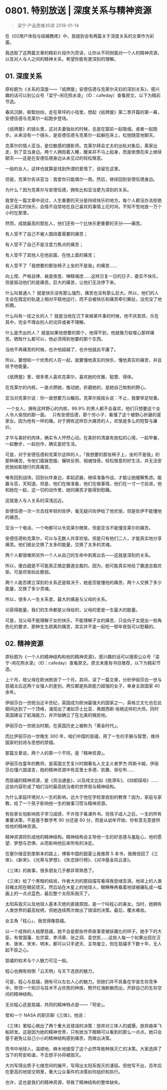 # 0801. 特别放送 | 深度关系与精神资源
> 梁宁·产品思维30讲
2018-01-14

在《02用户体验与结婚教练》中，我提到会有两篇关于深度关系的文章作为彩蛋。

我选取了这两篇文章的精彩片段作为赏读，让你从不同侧面对一个人的精神资源，以及对人与人之间的精神关系，希望你能有更深刻的理解。

## 01. 深度关系

原标题为《关系的深度——「纸牌屋」安德伍德与克莱尔夫妇的深刻关系》，感兴趣的话可以到公众号「梁宁-闲花照水录」（ID：cafeday）查看原文，以下为精彩节选。

春风沉醉，柳絮纷纷。走在草坪的小径里，想起《纸牌屋》第二季开篇的第一幕，安德伍德与克莱尔一起跑步登场。

《纸牌屋》的镜头里，这对夫妻独处的时候，总是在窗前一起吸烟，或者一起跑步。从来没有一个镜头，是安德伍德与克莱尔一起躺在床上，松弛随意地聊天。

克莱尔的情人亚当，是位敏感的摄影师。克莱尔拜会丈夫的出轨对象后，离家出走，到了亚当身边。两个人拥抱着入睡，醒来并不马上起身，而是依偎在床上继续聊天——这是在安德伍德身边从未见过的轻松惬意。

一般的女人，这样也就算是找到所谓的爱情了，该留在这里。

但是，克莱尔告诉亚当：我爱你只能偶尔一周。然后，继续回到安德伍德身边。

为什么？因为克莱尔与安德伍德，拥有比和亚当更为深刻的关系。

我曾在一篇文章中说过，人生重要的天分是持续快乐的地方。每个人都没办法拒绝自己真实的快乐，会情不自禁地在自己喜欢的事情上花时间，不知不觉地放一万个小时在那里。

然而，成就最高的那批人，他们还有一个比快乐更重要的天分——痛苦。

有人受不了自己不被人围绕着需要的痛苦；

有人受不了自己不是注意力焦点的痛苦；

有人受不了其他人在他前面、在他上面的痛苦；

有人受不了「我想要的那张椅子上坐的不是我」的痛苦……

向上爬、严格自律、昼度夜思、殚精竭虑……这样日复一日的日子，委实不快乐，但是驱动他们的是痛苦。巨大的痛苦，让他们无法停下来。

什么叫普通人？ 就是快乐没有那么强烈，痛苦也没有那么巨大。所以，他们的人生会在既定的轨道上相对平稳地运行，而不会被快乐和痛苦牵引撕扯，没完没了地折腾。

什么叫有一技之长的人？ 就是当他在沉下来做某件事的时候，他不厌其烦，乐在其中，完全不理会别人的诧异或者不理解。

什么是杰出的人？ 就是如果他想要的那个，他得不到，他就像万蚁噬心那样痛苦。牺牲什么都可以，他必须得到他要的那个东西。

当他不再痛苦的时候，也许他超越了，也许他就此平庸了。

所以，要想和一个优秀的人在一起，就要懂他真实的快乐，懂他真实的痛苦，并且给予他能量。

《纸牌屋》里，很多男人喜欢克莱尔，喜欢她的优雅、聪慧、得体。

在克莱尔的内核，一直点燃她，推动她，折磨她的，是她自己勃勃的野心。

亚当对克莱尔说：你一直想要万众瞩目。克莱尔摇摇头说：不止，我要举足轻重。

 一个女人，拥有这样野心的内核，99.9% 的男人都不会喜欢，他们只想要这个女人令人愉悦的那一面。
 
只有安德伍德，那个穷小子，看懂了这个被野心折磨的富家女。因为他有一样的痛。对于拥有这样巨大痛苦的人，欢愉是多么的短暂与廉价。

才华与美好的肉体，确实令人怦然心动。在美好的清晨有放松的心情，一起早餐，一起散步，一起创作，确实是好生活。

可是，对于安德伍德和克莱尔这样的人，「我想要的那张椅子上，坐的不是我」的那种痛苦，令他们寤寐思服、辗转反侧、销魂蚀骨。轻松惬意的好生活，并无法安抚她如影随行的真痛苦。

唯有回到战场，回到伙伴身边，拿起武器，继续准备作战，才能让她缓解焦虑。能赢与否，天知道。但是，他们在做准备，他们在做事情，他们在一寸一寸前进，他和她在一起，这一切的动作里，她的痛苦才能得到慰藉。

这就是人与人关系的深浅远近。

安德伍德一次一次去找年轻的佐伊，毫无疑问佐伊给了他欢愉，但是佐伊不能懂他的痛苦。

亚当一个电话、一个吻都可以令克莱尔微笑，但是亚当不能懂克莱尔的痛苦。

安德伍德和克莱尔，可以与无数人共享欢愉。但是只有他们二人，才能真实地分享痛苦。他们彼此交换了太多的能量，交换了太多的灵魂。

两个人都很难把另外一个人从自己的生命中剥离出去——这就是深刻的关系。

所以，傻白甜是不可能真正搞定霸道总裁的。因为，她可能真实地给了霸道总裁欢愉，可是欢愉如此脆弱。

两个人能否建立深刻的关系还是取决于，她是否能懂他的痛苦，两个人交换了多少能量，交换了多少灵魂。

所以，很多人一生关系里，最大的痛是与父母的关系。

论获得能量，我们的生命都是父母给的，父母的爱是一生最大的能量。

可是，当父母不能理解子女的快乐，不能理解子女的痛苦，只会向子女提出一些角色化的要求，那种生生疏离的痛苦，其实并不是一起吃一顿年夜饭可以慰藉的。

## 02. 精神资源

原标题为《一个人的精神结构和他的精神资源》，感兴趣的话可以搜索公众号「梁宁-闲花照水录」（ID：cafeday）查看原文。原文末尾有书目推荐，以下为精彩节选。

上个月，陪父母在欧洲旅游了一个月。其间，读了一篇文章，分析伊丽莎白一世与慈禧太后这两个女强人的差别。两位都是执政能力超强的女子，单身主政国家 40 余年。

伊丽莎白一世统治近半世纪，英国成为欧洲最强大的国家之一。英格兰文化也在此期间达到了一个顶峰，涌现出了诸如莎士比亚、弗朗西斯·培根这样的大师。同时英国建设了航海能力，并开始确立了在北美的殖民地。

伊丽莎白一世统治时期，在英国历史上被称为「黄金时代」。

而比伊丽莎白一世晚生 300 年，咱们中国的慈禧，用了一生的手腕与智慧，维持国家的封闭与思想的禁锢。

那篇文章说，两个人的第一个不同，是「精神资源」。

伊丽莎白童年的教师，是英国文艺复兴时期著名人文主义者罗杰·阿斯卡姆，伊丽莎白懂六国语言，她的精神资源中有亚里士多德、凯撒、哥伦布......

而慈禧的精神资源，是《资治通鉴》，以及戏文比如《挑滑车》、《四郎探母》……这些内容形成了咱们当时最高统治者的世界观与精神结构。

为什么家庭环境对人一生的影响，远大于他在学校里收到的教育？因为，家庭与家教，给了一个孩子影响他一生的做事习惯与精神资源。

有些家长怕影响孩子学习成绩，不许孩子看课外书。但孩子成人之后，一生的所有重要决策，不是基于数学考 90 分还是 60 分，而是从幼年开始，你有意无意提供给他的精神资源。

精神资源将形成他的精神结构。精神结构会主导他一生的好恶感与羞耻心，他的愿望、梦想与恐惧，从而影响他后来所有的决定。

在塞尔维亚到里斯本的路上，博客中国的甜夏让我推荐 5 本书，我微信回了《三体》、《新宋》、《光荣与梦想》、《失恋排行榜》、《对冲基金风云录》。

《三体》的故事，很多朋友几乎都非常熟悉了。

《三体》给了个黑暗的结局，作者大刘的那段描写看得我思绪澎湃。地球上的人类目睹太阳在眼前熄灭。然后站在木星上的地球人，眼睁睁再看着地球被碾轧成一幅画上的一点点蓝色，最后整个太阳系毁灭了。

太阳系毁灭以及地球人基本灭绝的直接原因，是一个叫程心的美女。当时，她拥有人类世界的最高权柄，但她连续两次做出了错误的决策。最后，覆水难收。

女主角「程心」，我觉得像慈禧。

以一个成熟的人揣摩慈禧，她不会是那些传奇故事里被妖魔化的样子。她手下的大臣，有曾国藩、左宗棠、李鸿章、张之洞、袁世凯……这些人每一个如果出现在汉末、唐末、宋末、明末，都可以只手遮天、主导废立，但在慈禧手下数十年，无人起不臣之心。

慈禧的权术与个人魅力可见一般。

程心也拥有倾倒「云天明」与天下选民的魅力。

可是，程心与慈禧，拥有可以左右人心的魅力。但她们并不具备在宇宙生存竞争中，带领一个知识与技术不占优势的种族，劈开红海断腕而出，开辟自己的生存空间的精神结构。

无论程心还是慈禧，共同的精神特点是——「苟安」。

曾和一个 NASA 的职员聊《三体》，他说：

《三体》里程心做出了两个重大且错误的决策：放弃对三体人的威慑，放弃曲率飞船研发。这是因为她的精神世界，只有她当下眼睛可以看到的那么一点点。她只会基于避免让自己小小的精神结构感到痛苦，而做出决策。

而书中地球人，温顺地、麻木地接受了这个必然导致种族灭亡的决策。大家选择了当下的苟安和谐，不去想子孙将被毁灭。

大刘写得出质子七维空间的展开，写得出太阳系毁灭的凄丽。但他写不出，百年后在更高的地球文明里，重大公众事件的决策如何组织和执行。

也许，这也是我们的精神资源，导致了精神结构的整体缺失。

